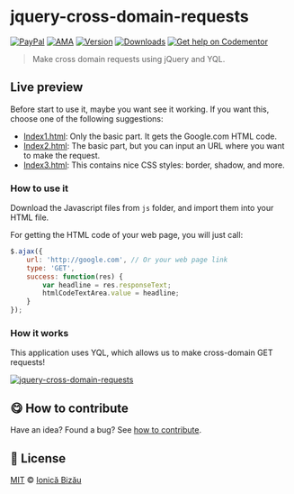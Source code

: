 
# jquery-cross-domain-requests

 [![PayPal](https://img.shields.io/badge/%24-paypal-f39c12.svg)][paypal-donations] [![AMA](https://img.shields.io/badge/ask%20me-anything-1abc9c.svg)](https://github.com/IonicaBizau/ama) [![Version](https://img.shields.io/npm/v/jquery-cross-domain-requests.svg)](https://www.npmjs.com/package/jquery-cross-domain-requests) [![Downloads](https://img.shields.io/npm/dt/jquery-cross-domain-requests.svg)](https://www.npmjs.com/package/jquery-cross-domain-requests) [![Get help on Codementor](https://cdn.codementor.io/badges/get_help_github.svg)](https://www.codementor.io/johnnyb?utm_source=github&utm_medium=button&utm_term=johnnyb&utm_campaign=github)

> Make cross domain requests using jQuery and YQL.

## Live preview

Before start to use it, maybe you want see it working. If you want this, choose one of the following suggestions:


 - [Index1.html](http://htmlpreview.github.com/?https://raw.github.com/IonicaBizau/jQuery-cross-domain-requests/master/index1.html): Only the basic part. It gets the Google.com HTML code.
 - [Index2.html](http://htmlpreview.github.com/?https://raw.github.com/IonicaBizau/jQuery-cross-domain-requests/master/index2.html): The basic part, but you can input an URL where you want to make the request.
 - [Index3.html](http://htmlpreview.github.com/?https://raw.github.com/IonicaBizau/jQuery-cross-domain-requests/master/index3.html): This contains nice CSS styles: border, shadow, and more.

### How to use it

Download the Javascript files from `js` folder, and import them into your HTML file.


For getting the HTML code of your web page, you will just call:

```js
$.ajax({
    url: 'http://google.com', // Or your web page link
    type: 'GET',
    success: function(res) {
        var headline = res.responseText;
        htmlCodeTextArea.value = headline;
    }
});
```
### How it works

This application uses YQL, which allows us to make cross-domain GET requests!


[![jquery-cross-domain-requests](http://i48.tinypic.com/3007hfn.png)](http://htmlpreview.github.com/?https://raw.github.com/IonicaBizau/jQuery-cross-domain-requests/master/index3.html)

## :yum: How to contribute
Have an idea? Found a bug? See [how to contribute][contributing].


## :scroll: License

[MIT][license] © [Ionică Bizău][website]

[paypal-donations]: https://www.paypal.com/cgi-bin/webscr?cmd=_s-xclick&hosted_button_id=RVXDDLKKLQRJW
[donate-now]: http://i.imgur.com/6cMbHOC.png

[license]: http://showalicense.com/?fullname=Ionic%C4%83%20Biz%C4%83u%20%3Cbizauionica%40gmail.com%3E%20(http%3A%2F%2Fionicabizau.net)&year=2012#license-mit
[website]: http://ionicabizau.net
[contributing]: /CONTRIBUTING.md
[docs]: /DOCUMENTATION.md
